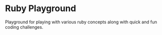 # Ruby Playground
Playground for playing with various ruby concepts along with quick and fun coding challenges.

